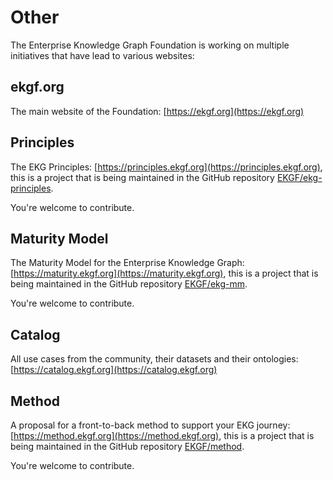 # Other

The Enterprise Knowledge Graph Foundation is working on multiple initiatives that
have lead to various websites:

## ekgf.org

The main website of the Foundation: [https://ekgf.org](https://ekgf.org)

## Principles

The EKG Principles: 
[https://principles.ekgf.org](https://principles.ekgf.org), 
this is a project that is being maintained in the GitHub repository 
[EKGF/ekg-principles](https://github.com/EKGF/ekg-principles).

You're welcome to contribute.

## Maturity Model

The Maturity Model for the Enterprise Knowledge Graph: 
[https://maturity.ekgf.org](https://maturity.ekgf.org),
this is a project that is being maintained in the GitHub repository 
[EKGF/ekg-mm](https://github.com/EKGF/ekg-mm).

You're welcome to contribute.

## Catalog

All use cases from the community, their datasets and their ontologies:
[https://catalog.ekgf.org](https://catalog.ekgf.org)

## Method

A proposal for a front-to-back method to support your EKG journey:
[https://method.ekgf.org](https://method.ekgf.org),
this is a project that is being maintained in the GitHub repository
[EKGF/method](https://github.com/EKGF/method).

You're welcome to contribute.
